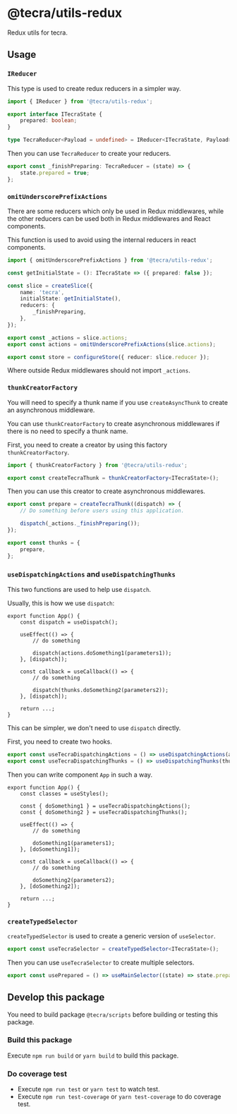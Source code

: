 # @tecra/utils-redux

Redux utils for tecra.

## Usage
### `IReducer`

This type is used to create redux reducers in a simpler way.

```ts
import { IReducer } from '@tecra/utils-redux';

export interface ITecraState {
    prepared: boolean;
}

type TecraReducer<Payload = undefined> = IReducer<ITecraState, Payload>;
```

Then you can use `TecraReducer` to create your reducers.

```ts
export const _finishPreparing: TecraReducer = (state) => {
    state.prepared = true;
};
```

### `omitUnderscorePrefixActions`

There are some reducers which only be used in Redux middlewares, while the other reducers can be used both in Redux middlewares and React components.

This function is used to avoid using the internal reducers in react components.

```ts
import { omitUnderscorePrefixActions } from '@tecra/utils-redux';

const getInitialState = (): ITecraState => ({ prepared: false });

const slice = createSlice({
    name: 'tecra',
    initialState: getInitialState(),
    reducers: {
        _finishPreparing,
    },
});

export const _actions = slice.actions;
export const actions = omitUnderscorePrefixActions(slice.actions);

export const store = configureStore({ reducer: slice.reducer });
```

Where outside Redux middlewares should not import `_actions`.

### `thunkCreatorFactory`

You will need to specify a thunk name if you use `createAsyncThunk` to create an asynchronous middleware.

You can use `thunkCreatorFactory` to create asynchronous middlewares if there is no need to specify a thunk name.

First, you need to create a creator by using this factory `thunkCreatorFactory`.

```ts
import { thunkCreatorFactory } from '@tecra/utils-redux';

export const createTecraThunk = thunkCreatorFactory<ITecraState>();
```

Then you can use this creator to create asynchronous middlewares.

```ts
export const prepare = createTecraThunk((dispatch) => {
    // Do something before users using this application.

    dispatch(_actions._finishPreparing());
});

export const thunks = {
    prepare,
};
```

### `useDispatchingActions` and `useDispatchingThunks`

This two functions are used to help use `dispatch`.

Usually, this is how we use `dispatch`:

```tsx
export function App() {
    const dispatch = useDispatch();

    useEffect(() => {
        // do something

        dispatch(actions.doSomething1(parameters1));
    }, [dispatch]);

    const callback = useCallback(() => {
        // do something

        dispatch(thunks.doSomething2(parameters2));
    }, [dispatch]);

    return ...;
}
```

This can be simpler, we don't need to use `dispatch` directly.

First, you need to create two hooks.

```ts
export const useTecraDispatchingActions = () => useDispatchingActions(actions);
export const useTecraDispatchingThunks = () => useDispatchingThunks(thunks);
```

Then you can write component `App` in such a way.

```tsx
export function App() {
    const classes = useStyles();

    const { doSomething1 } = useTecraDispatchingActions();
    const { doSomething2 } = useTecraDispatchingThunks();

    useEffect(() => {
        // do something

        doSomething1(parameters1);
    }, [doSomething1]);

    const callback = useCallback(() => {
        // do something

        doSomething2(parameters2);
    }, [doSomething2]);

    return ...;
}
```

### `createTypedSelector`

`createTypedSelector` is used to create a generic version of `useSelector`.

```ts
export const useTecraSelector = createTypedSelector<ITecraState>();
```

Then you can use `useTecraSelector` to create multiple selectors.

```ts
export const usePrepared = () => useMainSelector((state) => state.prepared);
```

## Develop this package

You need to build package `@tecra/scripts` before building or testing this package.

### Build this package

Execute `npm run build` or `yarn build` to build this package.

### Do coverage test

- Execute `npm run test` or `yarn test` to watch test.
- Execute `npm run test-coverage` or `yarn test-coverage` to do coverage test.
